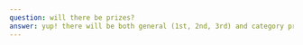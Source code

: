 ```yaml
---
question: will there be prizes?
answer: yup! there will be both general (1st, 2nd, 3rd) and category prizes (such as best hardware hack, best android hack, etc). and of course, you all get the prize of a good time 😛
---
```

